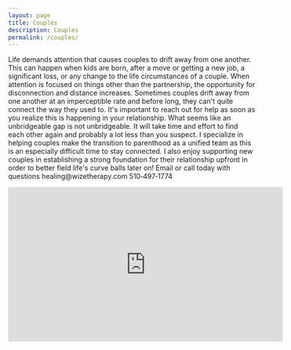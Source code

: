 ```yaml
---
layout: page
title: Couples
description: Couples
permalink: /couples/
---
```

<p class="text-justify">
Life demands attention that causes couples to drift away from one another. This can happen when kids are born, after a move or getting a new job, a significant loss, or any change to the life circumstances of a couple. When attention is focused on things other than the partnership, the opportunity for disconnection and distance increases. Sometimes couples drift away from one another at an imperceptible rate and before long, they can't quite connect the way they used to. It's important to reach out for help as soon as you realize this is happening in your relationship. What seems like an unbridgeable gap is not unbridgeable. It will take time and effort to find each other again and probably a lot less than you suspect. I specialize in helping couples make the transition to parenthood as a unified team as this is an especially difficult time to stay connected. I also enjoy supporting new couples in establishing a strong foundation for their relationship upfront in order to better field life's curve balls later on! Email or call today with questions healing@wizetherapy.com 510&#8209;497&#8209;1774
</p>
<iframe width="560" height="315" src="https://www.youtube.com/embed/hvkLMWer5_U" frameborder="0" allowfullscreen></iframe>